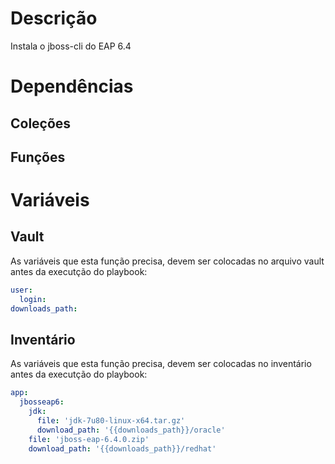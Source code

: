 # Descrição

Instala o jboss-cli do EAP 6.4

# Dependências

## Coleções

## Funções

# Variáveis

## Vault

As variáveis que esta função precisa, devem ser colocadas no arquivo vault antes da executção do playbook:

```yaml
user:
  login: 
downloads_path:
```

## Inventário

As variáveis que esta função precisa, devem ser colocadas no inventário antes da executção do playbook:

```yaml
app:
  jbosseap6:
    jdk:
      file: 'jdk-7u80-linux-x64.tar.gz'
      download_path: '{{downloads_path}}/oracle'
    file: 'jboss-eap-6.4.0.zip'
    download_path: '{{downloads_path}}/redhat'
```